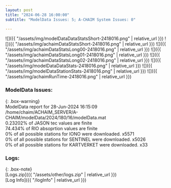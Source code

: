 ```yaml
---
layout: post
title: "2024-06-28 16:00:00"
subtitle: "ModelData Issues: 5; A-CHAIM System Issues: 0"

---
```


![]({{ "/assets/img/modelDataDataStatsShort-2418016.png" | relative_url }})
![]({{ "/assets/img/achaimDataStatsShort-2418016.png" | relative_url }})
![]({{ "/assets/img/achaimDataStatsLong00-2418016.png" | relative_url }})
![]({{ "/assets/img/achaimDataStatsLong01-2418016.png" | relative_url }})
![]({{ "/assets/img/achaimDataStatsLong02-2418016.png" | relative_url }})
![]({{ "/assets/img/modelDataDataStats-2418016.png" | relative_url }})
![]({{ "/assets/img/modelDataStationStats-2418016.png" | relative_url }})
![]({{ "/assets/img/achaimRunTime-2418016.png" | relative_url }})


### ModelData Issues:  
  
{: .box-warning}  
 ModelData report for 28-Jun-2024 16:15:09   
 /home/chaim/ACHAIM_SERVER/A-CHAIM/modelData/2024/180/16/modelData.mat   
 0.23202% of JASON tec values are finite   
 74.434% of RIO absoprtion values are finite   
 0% of all possible stations for IONO were downloaded. x5571   
 0% of all possible stations for SENTINEL were downloaded. x5026   
 0% of all possible stations for KARTVERKET were downloaded. x33   
  


### Logs:  
  
{: .box-note}  
[Logs.zip]({{ "/assets/other/logs.zip" | relative_url }})  
[Log Info]({{ "/logInfo" | relative_url }})  

